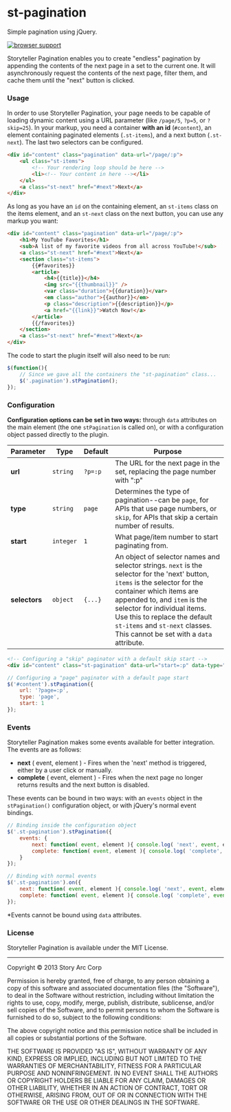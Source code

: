 st-pagination
=============

Simple pagination using jQuery.

[![browser support](https://ci.testling.com/SparkartGroupInc/st-pagination.png)](https://ci.testling.com/SparkartGroupInc/st-pagination)

Storyteller Pagination enables you to create "endless" pagination by appending the contents of the next page in a set to the current one. It will asynchronously request the contents of the next page, filter them, and cache them until the "next" button is clicked.

### Usage

In order to use Storyteller Pagination, your page needs to be capable of loading dynamic content using a URL parameter (like `/page/5`, `?p=5`, or `?skip=25`). In your markup, you need a container **with an id** (`#content`), an element containing paginated elements (`.st-items`), and a next button (`.st-next`). The last two selectors can be configured.

```html
<div id="content" class="pagination" data-url="/page/:p">
	<ul class="st-items">
		<!-- Your rendering loop should be here -->
		<li><!-- Your content in here --></li>
	</ul>
	<a class="st-next" href="#next">Next</a>
</div>
```

As long as you have an `id` on the containing element, an `st-items` class on the items element, and an `st-next` class on the next button, you can use any markup you want:

```html
<div id="content" class="pagination" data-url="/page/:p">
	<h1>My YouTube Favorites</h1>
	<sub>A list of my favorite videos from all across YouTube!</sub>
	<a class="st-next" href="#next">Next</a>
	<section class="st-items">
		{{#favorites}}
		<article>
			<h4>{{title}}</h4>
			<img src="{{thumbnail}}" />
			<var class="duration">{{duration}}</var>
			<em class="author">{{author}}</em>
			<p class="description">{{description}}</p>
			<a href="{{link}}">Watch Now!</a>
		</article>
		{{/favorites}}
	</section>
	<a class="st-next" href="#next">Next</a>
</div>
```

The code to start the plugin itself will also need to be run:

```javascript
$(function(){
	// Since we gave all the containers the "st-pagination" class...
	$('.pagination').stPagination();
});
```

### Configuration

**Configuration options can be set in two ways:** through `data` attributes on the main element (the one `stPagination` is called on), or with a configuration object passed directly to the plugin.

| Parameter | Type | Default | Purpose |
| ----- | ----- | ----- | ----- |
| **url** | `string` | `?p=:p` | The URL for the next page in the set, replacing the page number with ":p" |
| **type** | `string` | `page` | Determines the type of pagination--can be `page`, for APIs that use page numbers, or `skip`, for APIs that skip a certain number of results. |
| **start** | `integer` | `1` | What page/item number to start paginating from. |
| **selectors** | `object` | `{...}` | An object of selector names and selector strings. `next` is the selector for the 'next' button, `items` is the selector for the container which items are appended to, and `item` is the selector for individual items. Use this to replace the default `st-items` and `st-next` classes. This cannot be set with a `data` attribute. |

```html
<!-- Configuring a "skip" paginator with a default skip start -->
<div id="content" class="st-pagination" data-url="start=:p" data-type="skip" data-start="25">
```

```javascript
// Configuring a "page" paginator with a default page start
$('#content').stPagination({
	url: '?page=:p',
	type: 'page',
	start: 1
});
```

### Events

Storyteller Pagination makes some events available for better integration. The events are as follows:

* **next** ( event, element ) - Fires when the 'next' method is triggered, either by a user click or manually.
* **complete** ( event, element ) - Fires when the next page no longer returns results and the next button is disabled.

These events can be bound in two ways: with an `events` object in the `stPagination()` configuration object, or with jQuery's normal event bindings.

```javascript
// Binding inside the configuration object
$('.st-pagination').stPagination({
	events: {
		next: function( event, element ){ console.log( 'next', event, element ); },
		complete: function( event, element ){ console.log( 'complete', event, element ); }
	}
});

// Binding with normal events
$('.st-pagination').on({
	next: function( event, element ){ console.log( 'next', event, element ); },
	complete: function( event, element ){ console.log( 'complete', event, element ); }
});
```

*Events cannot be bound using `data` attributes.

### License

Storyteller Pagination is available under the MIT License.

---

Copyright © 2013 Story Arc Corp

Permission is hereby granted, free of charge, to any person obtaining a copy of this software and associated documentation files (the "Software"), to deal in the Software without restriction, including without limitation the rights to use, copy, modify, merge, publish, distribute, sublicense, and/or sell copies of the Software, and to permit persons to whom the Software is furnished to do so, subject to the following conditions:

The above copyright notice and this permission notice shall be included in all copies or substantial portions of the Software.

THE SOFTWARE IS PROVIDED "AS IS", WITHOUT WARRANTY OF ANY KIND, EXPRESS OR IMPLIED, INCLUDING BUT NOT LIMITED TO THE WARRANTIES OF MERCHANTABILITY, FITNESS FOR A PARTICULAR PURPOSE AND NONINFRINGEMENT. IN NO EVENT SHALL THE AUTHORS OR COPYRIGHT HOLDERS BE LIABLE FOR ANY CLAIM, DAMAGES OR OTHER LIABILITY, WHETHER IN AN ACTION OF CONTRACT, TORT OR OTHERWISE, ARISING FROM, OUT OF OR IN CONNECTION WITH THE SOFTWARE OR THE USE OR OTHER DEALINGS IN THE SOFTWARE.